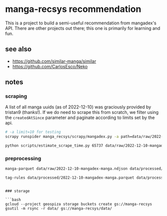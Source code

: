 # manga-recsys recommendation

This is a project to build a semi-useful recommendation from mangadex's API.
There are other projects out there; this one is primarily for learning and fun.

## see also

- https://github.com/similar-manga/similar
- https://github.com/CarlosEsco/Neko

## notes

### scraping

A list of all manga uuids (as of 2022-12-10) was graciously provided by tristan9 (thanks!).
If we do need to scrape this from scratch, we filter using the `createdAtSince` parameter and paginate according to limits set by the api.

```bash
# -a limit=10 for testing
scrapy runspider manga_recsys/scrapy/mangadex.py -a path=data/raw/2022-12-10-mangadex-uuid.csv -o data/raw/2022-12-10-mangadex-manga.ndjson -t jsonlines

python scripts/estimate_scrape_time.py 65737 data/raw/2022-12-10-mangadex-manga.ndjson --polling-interval 5 --model-interval 15
```

### preprocessing

```bash
manga-parquet data/raw/2022-12-10-mangadex-manga.ndjson data/processed/2022-12-10-mangadex-manga

tag-rules data/processed/2022-12-10-mangadex-manga.parquet data/processed/2022-12-14-tag-rules/
```

````

### storage

```bash
gcloud --project geospiza storage buckets create gs://manga-recsys
gsutil -m rsync -r data/ gs://manga-recsys/data/
````
